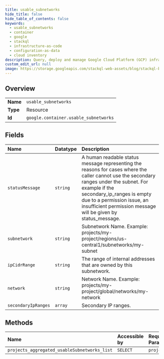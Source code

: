 ```yaml
---
title: usable_subnetworks
hide_title: false
hide_table_of_contents: false
keywords:
  - usable_subnetworks
  - container
  - google    
  - stackql
  - infrastructure-as-code
  - configuration-as-data
  - cloud inventory
description: Query, deploy and manage Google Cloud Platform (GCP) infrastructure and resources using SQL
custom_edit_url: null
image: https://storage.googleapis.com/stackql-web-assets/blog/stackql-blog-post-featured-image.png
---
```

  
    

## Overview
<table><tbody>
<tr><td><b>Name</b></td><td><code>usable_subnetworks</code></td></tr>
<tr><td><b>Type</b></td><td>Resource</td></tr>
<tr><td><b>Id</b></td><td><code>google.container.usable_subnetworks</code></td></tr>
</tbody></table>

## Fields
| Name | Datatype | Description |
|:-----|:---------|:------------|
| `statusMessage` | `string` | A human readable status message representing the reasons for cases where the caller cannot use the secondary ranges under the subnet. For example if the secondary_ip_ranges is empty due to a permission issue, an insufficient permission message will be given by status_message. |
| `subnetwork` | `string` | Subnetwork Name. Example: projects/my-project/regions/us-central1/subnetworks/my-subnet |
| `ipCidrRange` | `string` | The range of internal addresses that are owned by this subnetwork. |
| `network` | `string` | Network Name. Example: projects/my-project/global/networks/my-network |
| `secondaryIpRanges` | `array` | Secondary IP ranges. |
## Methods
| Name | Accessible by | Required Params |
|:-----|:--------------|:----------------|
| `projects_aggregated_usableSubnetworks_list` | `SELECT` | `projectsId` |
